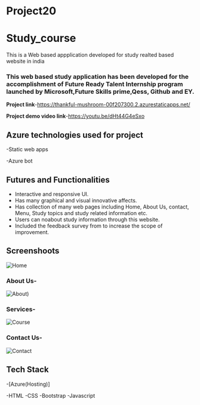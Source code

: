 # Project20
# Study_course #
This is a Web based appplication developed for study realted based website in india 

### This web based study application has been developed for the accomplishment of Future Ready Talent Internship program launched by Microsoft,Future Skills prime,Qess, Github and EY.

**Project link**-https://thankful-mushroom-00f207300.2.azurestaticapps.net/

**Project demo video link**-https://youtu.be/dHt44G4eSxo

## Azure technologies used for project 
-Static web apps

-Azure bot

## Futures and Functionalities

- Interactive and responsive UI.
- Has many graphical and visual innovative affects.
- Has collection of many web pages including Home, About Us, contact, Menu, Study topics and study related information etc.
- Users can noabout study information through this website.
- Included the feedback survey from to increase the scope of improvement.

## Screenshoots

![Home](https://user-images.githubusercontent.com/116786817/206188221-b5685ed2-3981-47fc-9d48-8cd9ab318a85.png)





### About Us-


![About)](https://user-images.githubusercontent.com/116786817/205242912-75db55b8-32c2-4250-b9f3-e251d184c16e.png)


### Services-


![Course](https://user-images.githubusercontent.com/116786817/205242941-96c1a50c-a424-47e6-bdc6-68b625b31d2a.png)

### Contact Us-

![Contact](https://user-images.githubusercontent.com/116786817/205242963-2d16acab-bcec-4f89-8588-54de40c5f27d.png)



## Tech Stack

-[Azure(Hosting)]

-HTML
-CSS
-Bootstrap
-Javascript
